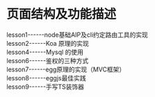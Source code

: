 # 页面结构及功能描述
lesson1------node基础AIP及cli约定路由工具的实现   
lesson2------Koa 原理的实现   
lesson4------Mysql 的使用   
lesson6------鉴权的三种方式   
lesson7------egg原理的实现（MVC框架）   
lesson8------eggjs最佳实践   
lesson9------手写TS装饰器   


